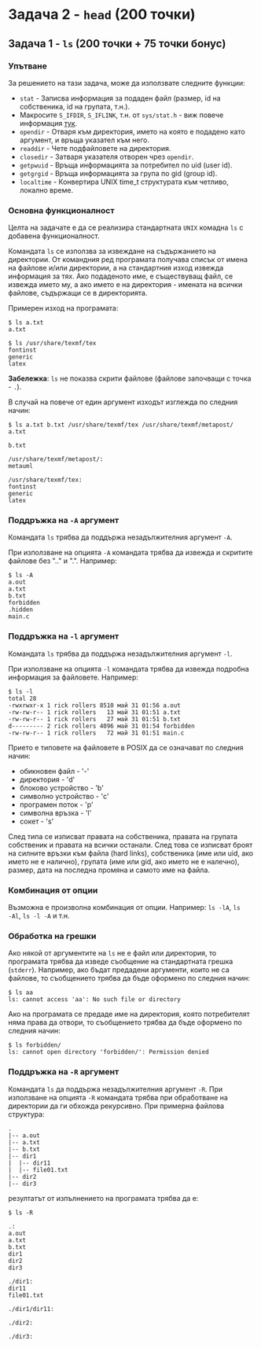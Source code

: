 # Задача 2 - `head` (200 точки)

## Задача 1 - `ls` (200 точки + 75 точки бонус)

### Упътване

За решението на тази задача, може да използвате следните функции:

- `stat` - Записва информация за подаден файл (размер, id на собственика, id на групата, т.н.).
- Макросите `S_IFDIR`, `S_IFLINK`, т.н. от `sys/stat.h` - виж повече информация [тук](https://pubs.opengroup.org/onlinepubs/7908799/xsh/sysstat.h.html).
- `opendir` - Отваря към директория, името на която е подадено като аргумент, и връща указател към него.
- `readdir` - Чете подфайловете на директория.
- `closedir` - Затваря указателя отворен чрез `opendir`.
- `getpwuid` - Връща информацията за потребител по uid (user id).
- `getgrgid` - Връща информацията за група по gid (group id).
- `localtime` - Конвертира UNIX time_t структурата към четливо, локално време.

### Основна функционалност

Целта на задачате е да се реализира стандартната `UNIX` комадна `ls` с добавена функционалност.

Командата `ls` се използва за извеждане на съдържанието на директории. От командния ред програмата получава списък от имена на файлове и/или директории, а на стандартния изход извежда информация за тях. Ако подаденото име, е съществуващ файл, се извежда името му, а ако името е на директория - имената на всички файлове, съдържащи се в директорията.

Примерен изход на програмата:

```
$ ls a.txt
a.txt
```

```
$ ls /usr/share/texmf/tex
fontinst
generic
latex
```

**Забележка**: `ls` не показва скрити файлове (файлове започващи с точка - `.`).

В случай на повече от един аргумент изходът изглежда по следния начин:

```
$ ls a.txt b.txt /usr/share/texmf/tex /usr/share/texmf/metapost/
a.txt

b.txt

/usr/share/texmf/metapost/:
metauml

/usr/share/texmf/tex:
fontinst
generic
latex
```

### Поддръжка на `-A` аргумент

Командата `ls` трябва да поддържа незадължителния аргумент `-A`.

При използване на опцията `-A` командата трябва да извежда и скритите файлове без \"..\" и \".\". Например:

```
$ ls -A
a.out
a.txt
b.txt
forbidden
.hidden
main.c
```

### Поддръжка на `-l` аргумент

Командата `ls` трябва да поддържа незадължителния аргумент `-l`.

При използване на опцията `-l` командата трябва да извежда подробна
информация за файловете. Например:

```
$ ls -l
total 28
-rwxrwxr-x 1 rick rollers 8510 май 31 01:56 a.out
-rw-rw-r-- 1 rick rollers   13 май 31 01:51 a.txt
-rw-rw-r-- 1 rick rollers   27 май 31 01:51 b.txt
d--------- 2 rick rollers 4096 май 31 01:54 forbidden
-rw-rw-r-- 1 rick rollers   72 май 31 01:51 main.c
```

Прието е типовете на файловете в POSIX да се означават по следния начин:

- обикновен файл - '-'
- директория - 'd'
- блоково устройство - 'b'
- символно устройство - 'c'
- програмен поток - 'p'
- символна връзка - 'l'
- сокет - 's'

След типа се изписват правата на собственика, правата на групата собственик и правата на всички останали. След това се изписват броят на силните връзки към файла (hard links), собственика (име или uid, ако името не е налично), групата (име или gid, ако името не е налечно), размер, дата на последна промяна и самото име на файла.

### Комбинация от опции

Възможна е произволна комбинация от опции. Например: `ls -lА`, `ls -Аl`, `ls -l -A` и т.н.

### Обработка на грешки

Ако някой от аргументите на `ls` не е файл или директория, то програмата трябва да изведе съобщение на стандартната грешка (`stderr`). Например, ако бъдат предадени аргументи, които не са файлове, то съобщението трябва да бъде оформено по следния начин:

```
$ ls aa
ls: cannot access 'aa': No such file or directory
```

Ако на програмата се предаде име на директория, която потребителят няма права да отвори, то съобщението трябва да бъде оформено по следния начин:

```
$ ls forbidden/
ls: cannot open directory 'forbidden/': Permission denied
```

### Поддръжка на `-R` аргумент

Командата `ls` да поддържа незадължителния аргумент `-R`. При използване на опцията `-R` командата трябва при обработване на директории да ги обхожда рекурсивно. При примерна файлова структура:

```
.
|-- a.out
|-- a.txt
|-- b.txt
|-- dir1
|  |-- dir11
|  |-- file01.txt
|-- dir2
|-- dir3
```

резултатът от изпълнението на програмата трябва да е:

```
$ ls -R

.:
a.out
a.txt
b.txt
dir1
dir2
dir3

./dir1:
dir11
file01.txt

./dir1/dir11:

./dir2:

./dir3:
```
